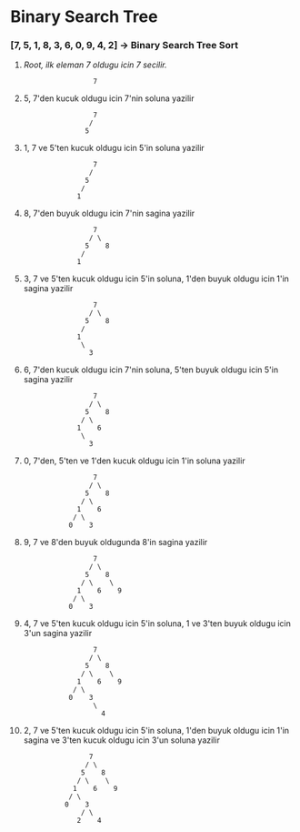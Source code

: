 # Binary Search Tree

### [7, 5, 1, 8, 3, 6, 0, 9, 4, 2] -> Binary Search Tree Sort

1. *Root, ilk eleman  7 oldugu icin 7 secilir.*

                        7
                        
2. 5, 7'den kucuk oldugu icin 7'nin soluna yazilir
                        
                        7
                       /
                      5
                      
3. 1, 7 ve 5'ten kucuk oldugu icin 5'in soluna yazilir
                         
                        7
                       /
                      5
                     /
                    1
                    
4. 8, 7'den buyuk oldugu icin 7'nin sagina yazilir
                          
                        7
                       / \
                      5    8
                     /
                    1
    
5. 3, 7 ve 5'ten kucuk oldugu icin 5'in soluna, 1'den buyuk oldugu icin 1'in sagina yazilir
 
                           
                        7
                       / \
                      5    8
                     / 
                    1    
                     \
                       3
                       
6. 6, 7'den kucuk oldugu icin 7'nin soluna, 5'ten buyuk oldugu icin 5'in sagina yazilir
                            
                        7
                       / \
                      5    8
                     / \
                    1    6
                     \
                       3
                       
7. 0, 7'den, 5'ten ve 1'den kucuk oldugu icin 1'in soluna yazilir
                             
                        7
                       / \
                      5    8
                     / \
                    1    6
                   / \
                  0    3
                  
8. 9, 7 ve 8'den buyuk oldugunda 8'in sagina yazilir
                             
                        7
                       / \
                      5    8
                     / \    \
                    1    6    9
                   / \
                  0    3
                  
9. 4, 7 ve 5'ten kucuk oldugu icin 5'in soluna, 1 ve 3'ten buyuk oldugu icin 3'un sagina yazilir
                             
                        7
                       / \
                      5    8
                     / \    \
                    1    6    9
                   / \
                  0    3
                        \
                          4
                          
10. 2, 7 ve 5'ten kucuk oldugu icin 5'in soluna, 1'den buyuk oldugu icin 1'in sagina ve 3'ten kucuk oldugu icin 3'un soluna yazilir
                             
                        7
                       / \
                      5    8
                     / \    \
                    1    6    9
                   / \
                  0    3
                      / \
                     2    4  

